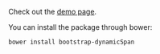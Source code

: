 Check out the [demo page](http://padam87.github.com/bootstrap-dynamicSpan/).


You can install the package through bower:

    bower install bootstrap-dynamicSpan